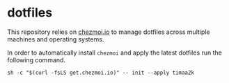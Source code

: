 # dotfiles

This repository relies on [chezmoi.io](https://chezmoi.io) to manage dotfiles across multiple machines and operating systems.

In order to automatically install `chezmoi` and apply the latest dotfiles run the following command.
```
sh -c "$(curl -fsLS get.chezmoi.io)" -- init --apply timaa2k
```
